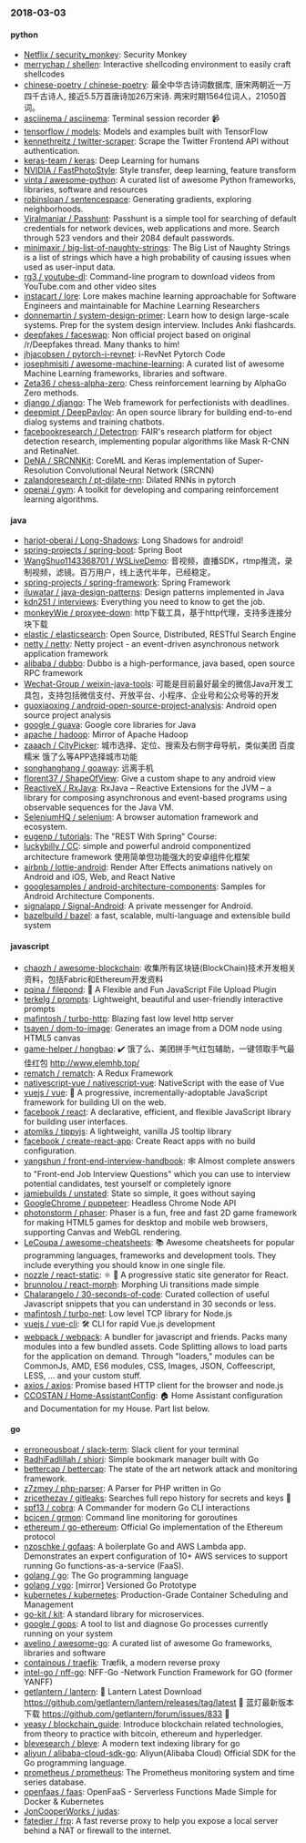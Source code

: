 ### 2018-03-03

#### python
* [Netflix / security_monkey](https://github.com/Netflix/security_monkey): Security Monkey
* [merrychap / shellen](https://github.com/merrychap/shellen): Interactive shellcoding environment to easily craft shellcodes
* [chinese-poetry / chinese-poetry](https://github.com/chinese-poetry/chinese-poetry): 最全中华古诗词数据库, 唐宋两朝近一万四千古诗人, 接近5.5万首唐诗加26万宋诗. 两宋时期1564位词人，21050首词。
* [asciinema / asciinema](https://github.com/asciinema/asciinema): Terminal session recorder 📹
* [tensorflow / models](https://github.com/tensorflow/models): Models and examples built with TensorFlow
* [kennethreitz / twitter-scraper](https://github.com/kennethreitz/twitter-scraper): Scrape the Twitter Frontend API without authentication.
* [keras-team / keras](https://github.com/keras-team/keras): Deep Learning for humans
* [NVIDIA / FastPhotoStyle](https://github.com/NVIDIA/FastPhotoStyle): Style transfer, deep learning, feature transform
* [vinta / awesome-python](https://github.com/vinta/awesome-python): A curated list of awesome Python frameworks, libraries, software and resources
* [robinsloan / sentencespace](https://github.com/robinsloan/sentencespace): Generating gradients, exploring neighborhoods.
* [Viralmaniar / Passhunt](https://github.com/Viralmaniar/Passhunt): Passhunt is a simple tool for searching of default credentials for network devices, web applications and more. Search through 523 vendors and their 2084 default passwords.
* [minimaxir / big-list-of-naughty-strings](https://github.com/minimaxir/big-list-of-naughty-strings): The Big List of Naughty Strings is a list of strings which have a high probability of causing issues when used as user-input data.
* [rg3 / youtube-dl](https://github.com/rg3/youtube-dl): Command-line program to download videos from YouTube.com and other video sites
* [instacart / lore](https://github.com/instacart/lore): Lore makes machine learning approachable for Software Engineers and maintainable for Machine Learning Researchers
* [donnemartin / system-design-primer](https://github.com/donnemartin/system-design-primer): Learn how to design large-scale systems. Prep for the system design interview. Includes Anki flashcards.
* [deepfakes / faceswap](https://github.com/deepfakes/faceswap): Non official project based on original /r/Deepfakes thread. Many thanks to him!
* [jhjacobsen / pytorch-i-revnet](https://github.com/jhjacobsen/pytorch-i-revnet): i-RevNet Pytorch Code
* [josephmisiti / awesome-machine-learning](https://github.com/josephmisiti/awesome-machine-learning): A curated list of awesome Machine Learning frameworks, libraries and software.
* [Zeta36 / chess-alpha-zero](https://github.com/Zeta36/chess-alpha-zero): Chess reinforcement learning by AlphaGo Zero methods.
* [django / django](https://github.com/django/django): The Web framework for perfectionists with deadlines.
* [deepmipt / DeepPavlov](https://github.com/deepmipt/DeepPavlov): An open source library for building end-to-end dialog systems and training chatbots.
* [facebookresearch / Detectron](https://github.com/facebookresearch/Detectron): FAIR's research platform for object detection research, implementing popular algorithms like Mask R-CNN and RetinaNet.
* [DeNA / SRCNNKit](https://github.com/DeNA/SRCNNKit): CoreML and Keras implementation of Super-Resolution Convolutional Neural Network (SRCNN)
* [zalandoresearch / pt-dilate-rnn](https://github.com/zalandoresearch/pt-dilate-rnn): Dilated RNNs in pytorch
* [openai / gym](https://github.com/openai/gym): A toolkit for developing and comparing reinforcement learning algorithms.

#### java
* [harjot-oberai / Long-Shadows](https://github.com/harjot-oberai/Long-Shadows): Long Shadows for android!
* [spring-projects / spring-boot](https://github.com/spring-projects/spring-boot): Spring Boot
* [WangShuo1143368701 / WSLiveDemo](https://github.com/WangShuo1143368701/WSLiveDemo): 音视频，直播SDK，rtmp推流，录制视频，滤镜。百万用户，线上迭代半年，已经稳定。
* [spring-projects / spring-framework](https://github.com/spring-projects/spring-framework): Spring Framework
* [iluwatar / java-design-patterns](https://github.com/iluwatar/java-design-patterns): Design patterns implemented in Java
* [kdn251 / interviews](https://github.com/kdn251/interviews): Everything you need to know to get the job.
* [monkeyWie / proxyee-down](https://github.com/monkeyWie/proxyee-down): http下载工具，基于http代理，支持多连接分块下载
* [elastic / elasticsearch](https://github.com/elastic/elasticsearch): Open Source, Distributed, RESTful Search Engine
* [netty / netty](https://github.com/netty/netty): Netty project - an event-driven asynchronous network application framework
* [alibaba / dubbo](https://github.com/alibaba/dubbo): Dubbo is a high-performance, java based, open source RPC framework
* [Wechat-Group / weixin-java-tools](https://github.com/Wechat-Group/weixin-java-tools): 可能是目前最好最全的微信Java开发工具包，支持包括微信支付、开放平台、小程序、企业号和公众号等的开发
* [guoxiaoxing / android-open-source-project-analysis](https://github.com/guoxiaoxing/android-open-source-project-analysis): Android open source project analysis
* [google / guava](https://github.com/google/guava): Google core libraries for Java
* [apache / hadoop](https://github.com/apache/hadoop): Mirror of Apache Hadoop
* [zaaach / CityPicker](https://github.com/zaaach/CityPicker): 城市选择、定位、搜索及右侧字母导航，类似美团 百度糯米 饿了么等APP选择城市功能
* [songhanghang / goaway](https://github.com/songhanghang/goaway): 远离手机
* [florent37 / ShapeOfView](https://github.com/florent37/ShapeOfView): Give a custom shape to any android view
* [ReactiveX / RxJava](https://github.com/ReactiveX/RxJava): RxJava – Reactive Extensions for the JVM – a library for composing asynchronous and event-based programs using observable sequences for the Java VM.
* [SeleniumHQ / selenium](https://github.com/SeleniumHQ/selenium): A browser automation framework and ecosystem.
* [eugenp / tutorials](https://github.com/eugenp/tutorials): The "REST With Spring" Course:
* [luckybilly / CC](https://github.com/luckybilly/CC): simple and powerful android componentized architecture framework 使用简单但功能强大的安卓组件化框架
* [airbnb / lottie-android](https://github.com/airbnb/lottie-android): Render After Effects animations natively on Android and iOS, Web, and React Native
* [googlesamples / android-architecture-components](https://github.com/googlesamples/android-architecture-components): Samples for Android Architecture Components.
* [signalapp / Signal-Android](https://github.com/signalapp/Signal-Android): A private messenger for Android.
* [bazelbuild / bazel](https://github.com/bazelbuild/bazel): a fast, scalable, multi-language and extensible build system

#### javascript
* [chaozh / awesome-blockchain](https://github.com/chaozh/awesome-blockchain): 收集所有区块链(BlockChain)技术开发相关资料，包括Fabric和Ethereum开发资料
* [pqina / filepond](https://github.com/pqina/filepond): 🌊 A Flexible and Fun JavaScript File Upload Plugin
* [terkelg / prompts](https://github.com/terkelg/prompts): Lightweight, beautiful and user-friendly interactive prompts
* [mafintosh / turbo-http](https://github.com/mafintosh/turbo-http): Blazing fast low level http server
* [tsayen / dom-to-image](https://github.com/tsayen/dom-to-image): Generates an image from a DOM node using HTML5 canvas
* [game-helper / hongbao](https://github.com/game-helper/hongbao): ✔️ 饿了么、美团拼手气红包辅助，一键领取手气最佳红包 http://www.elemhb.top/
* [rematch / rematch](https://github.com/rematch/rematch): A Redux Framework
* [nativescript-vue / nativescript-vue](https://github.com/nativescript-vue/nativescript-vue): NativeScript with the ease of Vue
* [vuejs / vue](https://github.com/vuejs/vue): 🖖 A progressive, incrementally-adoptable JavaScript framework for building UI on the web.
* [facebook / react](https://github.com/facebook/react): A declarative, efficient, and flexible JavaScript library for building user interfaces.
* [atomiks / tippyjs](https://github.com/atomiks/tippyjs): A lightweight, vanilla JS tooltip library
* [facebook / create-react-app](https://github.com/facebook/create-react-app): Create React apps with no build configuration.
* [yangshun / front-end-interview-handbook](https://github.com/yangshun/front-end-interview-handbook): 🕸 Almost complete answers to "Front-end Job Interview Questions" which you can use to interview potential candidates, test yourself or completely ignore
* [jamiebuilds / unstated](https://github.com/jamiebuilds/unstated): State so simple, it goes without saying
* [GoogleChrome / puppeteer](https://github.com/GoogleChrome/puppeteer): Headless Chrome Node API
* [photonstorm / phaser](https://github.com/photonstorm/phaser): Phaser is a fun, free and fast 2D game framework for making HTML5 games for desktop and mobile web browsers, supporting Canvas and WebGL rendering.
* [LeCoupa / awesome-cheatsheets](https://github.com/LeCoupa/awesome-cheatsheets): 📚 Awesome cheatsheets for popular programming languages, frameworks and development tools. They include everything you should know in one single file.
* [nozzle / react-static](https://github.com/nozzle/react-static): ⚛️ 🚀 A progressive static site generator for React.
* [brunnolou / react-morph](https://github.com/brunnolou/react-morph): Morphing Ui transitions made simple
* [Chalarangelo / 30-seconds-of-code](https://github.com/Chalarangelo/30-seconds-of-code): Curated collection of useful Javascript snippets that you can understand in 30 seconds or less.
* [mafintosh / turbo-net](https://github.com/mafintosh/turbo-net): Low level TCP library for Node.js
* [vuejs / vue-cli](https://github.com/vuejs/vue-cli): 🛠️ CLI for rapid Vue.js development
* [webpack / webpack](https://github.com/webpack/webpack): A bundler for javascript and friends. Packs many modules into a few bundled assets. Code Splitting allows to load parts for the application on demand. Through "loaders," modules can be CommonJs, AMD, ES6 modules, CSS, Images, JSON, Coffeescript, LESS, ... and your custom stuff.
* [axios / axios](https://github.com/axios/axios): Promise based HTTP client for the browser and node.js
* [CCOSTAN / Home-AssistantConfig](https://github.com/CCOSTAN/Home-AssistantConfig): 🏠 Home Assistant configuration and Documentation for my House. Part list below.

#### go
* [erroneousboat / slack-term](https://github.com/erroneousboat/slack-term): Slack client for your terminal
* [RadhiFadlillah / shiori](https://github.com/RadhiFadlillah/shiori): Simple bookmark manager built with Go
* [bettercap / bettercap](https://github.com/bettercap/bettercap): The state of the art network attack and monitoring framework.
* [z7zmey / php-parser](https://github.com/z7zmey/php-parser): A Parser for PHP written in Go
* [zricethezav / gitleaks](https://github.com/zricethezav/gitleaks): Searches full repo history for secrets and keys 🔑
* [spf13 / cobra](https://github.com/spf13/cobra): A Commander for modern Go CLI interactions
* [bcicen / grmon](https://github.com/bcicen/grmon): Command line monitoring for goroutines
* [ethereum / go-ethereum](https://github.com/ethereum/go-ethereum): Official Go implementation of the Ethereum protocol
* [nzoschke / gofaas](https://github.com/nzoschke/gofaas): A boilerplate Go and AWS Lambda app. Demonstrates an expert configuration of 10+ AWS services to support running Go functions-as-a-service (FaaS).
* [golang / go](https://github.com/golang/go): The Go programming language
* [golang / vgo](https://github.com/golang/vgo): [mirror] Versioned Go Prototype
* [kubernetes / kubernetes](https://github.com/kubernetes/kubernetes): Production-Grade Container Scheduling and Management
* [go-kit / kit](https://github.com/go-kit/kit): A standard library for microservices.
* [google / gops](https://github.com/google/gops): A tool to list and diagnose Go processes currently running on your system
* [avelino / awesome-go](https://github.com/avelino/awesome-go): A curated list of awesome Go frameworks, libraries and software
* [containous / traefik](https://github.com/containous/traefik): Træfik, a modern reverse proxy
* [intel-go / nff-go](https://github.com/intel-go/nff-go): NFF-Go -Network Function Framework for GO (former YANFF)
* [getlantern / lantern](https://github.com/getlantern/lantern): 🔴 Lantern Latest Download https://github.com/getlantern/lantern/releases/tag/latest 🔴 蓝灯最新版本下载 https://github.com/getlantern/forum/issues/833 🔴
* [yeasy / blockchain_guide](https://github.com/yeasy/blockchain_guide): Introduce blockchain related technologies, from theory to practice with bitcoin, ethereum and hyperledger.
* [blevesearch / bleve](https://github.com/blevesearch/bleve): A modern text indexing library for go
* [aliyun / alibaba-cloud-sdk-go](https://github.com/aliyun/alibaba-cloud-sdk-go): Aliyun(Alibaba Cloud) Official SDK for the Go programming language.
* [prometheus / prometheus](https://github.com/prometheus/prometheus): The Prometheus monitoring system and time series database.
* [openfaas / faas](https://github.com/openfaas/faas): OpenFaaS - Serverless Functions Made Simple for Docker & Kubernetes
* [JonCooperWorks / judas](https://github.com/JonCooperWorks/judas): 
* [fatedier / frp](https://github.com/fatedier/frp): A fast reverse proxy to help you expose a local server behind a NAT or firewall to the internet.
